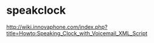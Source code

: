 # speakclock
http://wiki.innovaphone.com/index.php?title=Howto:Speaking_Clock_with_Voicemail_XML_Script